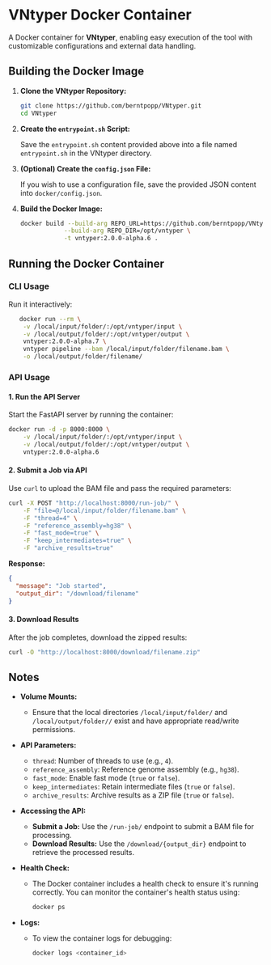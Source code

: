 # VNtyper Docker Container

A Docker container for **VNtyper**, enabling easy execution of the tool with customizable configurations and external data handling.

## **Building the Docker Image**

1. **Clone the VNtyper Repository:**

   ```bash
   git clone https://github.com/berntpopp/VNtyper.git
   cd VNtyper
   ```

2. **Create the `entrypoint.sh` Script:**

   Save the `entrypoint.sh` content provided above into a file named `entrypoint.sh` in the VNtyper directory.

3. **(Optional) Create the `config.json` File:**

   If you wish to use a configuration file, save the provided JSON content into `docker/config.json`.

4. **Build the Docker Image:**

   ```bash
   docker build --build-arg REPO_URL=https://github.com/berntpopp/VNtyper.git \
               --build-arg REPO_DIR=/opt/vntyper \
               -t vntyper:2.0.0-alpha.6 .
   ```

## **Running the Docker Container**

### **CLI Usage**

Run it interactively:

```bash
   docker run --rm \
    -v /local/input/folder/:/opt/vntyper/input \
    -v /local/output/folder/:/opt/vntyper/output \
    vntyper:2.0.0-alpha.7 \
    vntyper pipeline --bam /local/input/folder/filename.bam \
    -o /local/output/folder/filename/
```

### **API Usage**

#### **1. Run the API Server**

Start the FastAPI server by running the container:

```bash
docker run -d -p 8000:8000 \
    -v /local/input/folder/:/opt/vntyper/input \
    -v /local/output/folder/:/opt/vntyper/output \
    vntyper:2.0.0-alpha.6
```

#### **2. Submit a Job via API**

Use `curl` to upload the BAM file and pass the required parameters:

```bash
curl -X POST "http://localhost:8000/run-job/" \
    -F "file=@/local/input/folder/filename.bam" \
    -F "thread=4" \
    -F "reference_assembly=hg38" \
    -F "fast_mode=true" \
    -F "keep_intermediates=true" \
    -F "archive_results=true"
```

**Response:**

```json
{
  "message": "Job started",
  "output_dir": "/download/filename"
}
```

#### **3. Download Results**

After the job completes, download the zipped results:

```bash
curl -O "http://localhost:8000/download/filename.zip"
```

## **Notes**

- **Volume Mounts:**
  - Ensure that the local directories `/local/input/folder/` and `/local/output/folder//` exist and have appropriate read/write permissions.
  
- **API Parameters:**
  - `thread`: Number of threads to use (e.g., `4`).
  - `reference_assembly`: Reference genome assembly (e.g., `hg38`).
  - `fast_mode`: Enable fast mode (`true` or `false`).
  - `keep_intermediates`: Retain intermediate files (`true` or `false`).
  - `archive_results`: Archive results as a ZIP file (`true` or `false`).

- **Accessing the API:**
  - **Submit a Job:** Use the `/run-job/` endpoint to submit a BAM file for processing.
  - **Download Results:** Use the `/download/{output_dir}` endpoint to retrieve the processed results.

- **Health Check:**
  - The Docker container includes a health check to ensure it's running correctly. You can monitor the container's health status using:
    ```bash
    docker ps
    ```
  
- **Logs:**
  - To view the container logs for debugging:
    ```bash
    docker logs <container_id>
    ```

